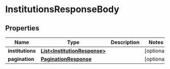 

# InstitutionsResponseBody


## Properties

Name | Type | Description | Notes
------------ | ------------- | ------------- | -------------
**institutions** | [**List&lt;InstitutionResponse&gt;**](InstitutionResponse.md) |  |  [optional]
**pagination** | [**PaginationResponse**](PaginationResponse.md) |  |  [optional]



